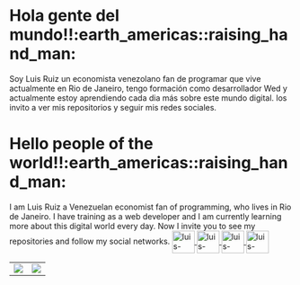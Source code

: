 <h1>Hola gente del mundo!!:earth_americas::raising_hand_man:</h1>Soy Luis Ruiz un economista venezolano fan de programar que vive actualmente en Rio de Janeiro, tengo formación como desarrollador Wed y actualmente estoy aprendiendo cada dia más sobre este mundo digital. los invito a ver mis repositorios y seguir mis redes sociales.

<h1>Hello people of the world!!:earth_americas::raising_hand_man:</h1>I am Luis Ruiz a Venezuelan economist fan of programming, who lives in Rio de Janeiro. I have 
training  as a web developer and I am currently learning more about this digital world every day. Now I invite you to see my repositories and follow my  social networks.


<a href="https://www.linkedin.com/in/luis-alberto-ruiz-g%C3%B3mez-5949291ab/" target="_blank">
<img align="center" alt="luis-linkedin" height="40" width="40" src="https://cdn.jsdelivr.net/npm/simple-icons@3.0.1/icons/linkedin.svg" style="max-width:100%;">
</a>
<a href="https://www.youtube.com/channel/UCwo2yg0_7hB7APbRc_lxH9w" target="_blank">
<img align="center" alt="luis-youtube" height="40" width="40" src="https://cdn.jsdelivr.net/npm/simple-icons@3.0.1/icons/youtube.svg" style="max-width:100%;">
</a>
<a href="https://www.instagram.com/bboysiul/" target="_blank">
<img align="center" alt="luis-instagram" height="40" width="40" src="https://cdn.jsdelivr.net/npm/simple-icons@3.0.1/icons/instagram.svg" style="max-width:100%;">
</a>
<a href="https://www.facebook.com/luisalberto.ruiz.75/" target="_blank">
<img align="center" alt="luis-instagram" height="40" width="40" src="https://cdn.jsdelivr.net/npm/simple-icons@3.0.1/icons/facebook.svg" style="max-width:100%;">
</a>


<table>
    <tr>
        <td>
            <img src="https://github-readme-stats.vercel.app/api/top-langs/?username=LuisRuiz54&layout=compact&theme=midnight-blue"/>
        </td>
        <td>
            <img src="https://github-readme-stats.vercel.app/api?username=LuisRuiz54&show_icons=true&count_private=true&theme=midnight-blue" />
        </td>
    </tr>   
</table>
